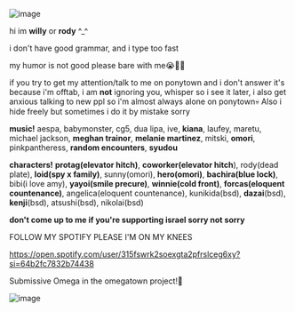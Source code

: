 ![image](https://github.com/smilemittens/smilemittens/assets/138685973/0d8de408-945a-485e-b659-ae8baef1ba71)








hi im **willy** or **rody** ^_^

i don't have good grammar, and i type too fast

my humor is not good please bare with me😭🙏🏾

if you try to get my attention/talk to me on ponytown and i don't answer it's because i'm offtab, i am **not** ignoring you, whisper so i see it later, i also get anxious talking to new ppl so i'm almost always alone on ponytown💀 Also i hide freely but sometimes i do it by mistake sorry

**music!** aespa, babymonster, cg5, dua lipa, ive, __kiana__, laufey, maretu, michael jackson, __meghan trainor__, __melanie martinez__, mitski, __omori__, pinkpantheress, __random encounters__, __syudou__

**characters!** __protag(elevator hitch)__, __coworker(elevator hitch__), rody(dead plate), __loid(spy x family)__, sunny(omori), __hero(omori)__, __bachira(blue lock)__, bibi(i love amy), __yayoi(smile precure)__, __winnie(cold front)__, __forcas(eloquent countenance)__, angelica(eloquent countenance), kunikida(bsd), **dazai**(bsd), **kenji**(bsd), atsushi(bsd), nikolai(bsd)

**don't come up to me if you're supporting israel sorry not sorry**

FOLLOW MY SPOTIFY PLEASE I'M ON MY KNEES

https://open.spotify.com/user/315fswrk2soexgta2pfrslceg6xy?si=64b2fc7832b74438

Submissive Omega in the omegatown project!🐺

![image](https://github.com/smilemittens/smilemittens/assets/138685973/03297606-ab9e-47e5-a056-77d198f6d9d9)


